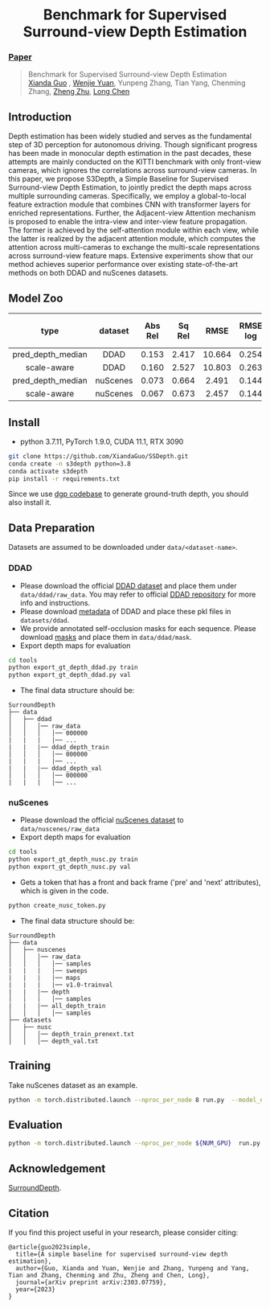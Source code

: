<!-- PROJECT LOGO -->
<h1 align="center">Benchmark for Supervised Surround-view Depth Estimation</h1>

###  [Paper](https://arxiv.org/abs/2303.07759)
> Benchmark for Supervised Surround-view Depth Estimation     
> [Xianda Guo](https://scholar.google.com.hk/citations?hl=zh-CN&user=jPvOqgYAAAAJ) , [Wenjie Yuan](https://scholar.google.com.hk/citations?user=3TjQ1soAAAAJ&hl=zh-CN), Yunpeng Zhang, Tian Yang, Chenming Zhang, [Zheng Zhu](http://www.zhengzhu.net/), [Long Chen](https://scholar.google.com/citations?user=jzvXnkcAAAAJ&hl=en)


## Introduction
Depth estimation has been widely studied and serves as the fundamental step of 3D perception for autonomous driving. Though significant progress has been made in monocular depth estimation in the past decades, these attempts are mainly conducted on the KITTI benchmark with only front-view cameras, which ignores the correlations across surround-view cameras. In this paper, we propose S3Depth, a Simple Baseline for Supervised Surround-view Depth Estimation, to jointly predict the depth maps across multiple surrounding cameras. Specifically, we employ a global-to-local feature extraction module that combines CNN with transformer layers for enriched representations. Further, the Adjacent-view Attention mechanism is proposed to enable the intra-view and inter-view feature propagation. The former is achieved by the self-attention module within each view, while the latter is realized by the adjacent attention module, which computes the attention across multi-cameras to exchange the multi-scale representations across surround-view feature maps. Extensive experiments show that our method achieves superior performance over existing state-of-the-art methods on both DDAD and nuScenes datasets.

## Model Zoo

| type     | dataset | Abs Rel | Sq Rel | RMSE | RMSE log | delta < 1.25 | delta < 1.25^2 | delta < 1.25^3 | pretrain|
|:-------:|:-------:|:-------:|:-------:|:-------:|:-------:|:-------:|:-------:|:-------:|:-------:|
| pred_depth_median | DDAD | 0.153 | 2.417 | 10.664 | 0.254 | 0.818 | 0.927 | 0.963 | [model](https://pan.baidu.com/s/1kiEzMI8oFD6m4ikEj9h6rA?pwd=j1s2)|
| scale-aware | DDAD | 0.160  | 2.527 | 10.803 | 0.263 | 0.799 | 0.922 | 0.960 | [model](https://pan.baidu.com/s/1kiEzMI8oFD6m4ikEj9h6rA?pwd=j1s2) |
| pred_depth_median | nuScenes | 0.073 | 0.664 | 2.491 | 0.144 | 0.948 | 0.971 | 0.982 |  [model](https://pan.baidu.com/s/1ZfjIPVHPiBn8yC7yy30ahA?pwd=rfru) |
| scale-aware | nuScenes | 0.067  | 0.673 | 2.457 | 0.144 | 0.951 | 0.970 | 0.981 | [model](https://pan.baidu.com/s/1ZfjIPVHPiBn8yC7yy30ahA?pwd=rfru) |

## Install
* python 3.7.11, PyTorch 1.9.0, CUDA 11.1, RTX 3090
```bash
git clone https://github.com/XiandaGuo/SSDepth.git
conda create -n s3depth python=3.8
conda activate s3depth
pip install -r requirements.txt
```
Since we use [dgp codebase](https://github.com/TRI-ML/dgp) to generate ground-truth depth, you should also install it. 

## Data Preparation
Datasets are assumed to be downloaded under `data/<dataset-name>`.

### DDAD
* Please download the official [DDAD dataset](https://tri-ml-public.s3.amazonaws.com/github/DDAD/datasets/DDAD.tar) and place them under `data/ddad/raw_data`. You may refer to official [DDAD repository](https://github.com/TRI-ML/DDAD) for more info and instructions.
* Please download [metadata](https://cloud.tsinghua.edu.cn/f/50cb1ea5b1344db8b51c/?dl=1) of DDAD and place these pkl files in `datasets/ddad`.
* We provide annotated self-occlusion masks for each sequence. Please download [masks](https://cloud.tsinghua.edu.cn/f/c654cd272a6a42c885f9/?dl=1) and place them in `data/ddad/mask`.
* Export depth maps for evaluation 
```bash
cd tools
python export_gt_depth_ddad.py train
python export_gt_depth_ddad.py val
```

* The final data structure should be:
```
SurroundDepth
├── data
│   ├── ddad
│   │   │── raw_data
│   │   │   │── 000000
|   |   |   |── ...
|   |   |── ddad_depth_train
│   │   │   │── 000000
|   |   |   |── ...
|   |   |── ddad_depth_val
│   │   │   │── 000000
|   |   |   |── ...
```

### nuScenes
* Please download the official [nuScenes dataset](https://www.nuscenes.org/download) to `data/nuscenes/raw_data`
* Export depth maps for evaluation 
```bash
cd tools
python export_gt_depth_nusc.py train
python export_gt_depth_nusc.py val
```
* Gets a token that has a front and back frame ('pre' and 'next' attributes), which is given in the code.
```bash
python create_nusc_token.py
```
* The final data structure should be:
```
SurroundDepth
├── data
│   ├── nuscenes
│   │   │── raw_data
│   │   │   │── samples
|   |   |   |── sweeps
|   |   |   |── maps
|   |   |   |── v1.0-trainval
|   |   |── depth
│   │   │   │── samples
|   |   |── all_depth_train
│   │   │   │── samples
├── datasets
│   ├── nusc
│   │   │── depth_train_prenext.txt
│   │   │── depth_val.txt
```

## Training
Take nuScenes dataset as an example. 
```bash
python -m torch.distributed.launch --nproc_per_node 8 run.py  --model_name mpvit_selfadj  --config configs/nusc_mpvit_selfadj.txt
```

## Evaluation
```bash
python -m torch.distributed.launch --nproc_per_node ${NUM_GPU}  run.py  --model_name test  --config configs/${TYPE}.txt --models_to_load depth encoder   --load_weights_folder=${PATH}  --eval_only 
```


## Acknowledgement

[SurroundDepth](https://github.com/weiyithu/SurroundDepth).

## Citation

If you find this project useful in your research, please consider citing:
```
@article{guo2023simple,
  title={A simple baseline for supervised surround-view depth estimation},
  author={Guo, Xianda and Yuan, Wenjie and Zhang, Yunpeng and Yang, Tian and Zhang, Chenming and Zhu, Zheng and Chen, Long},
  journal={arXiv preprint arXiv:2303.07759},
  year={2023}
}
```


